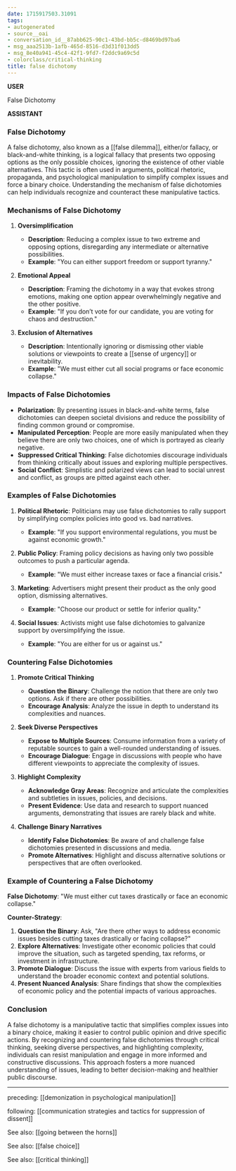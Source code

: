 ```yaml
---
date: 1715917503.31091
tags:
- autogenerated
- source__oai
- conversation_id__87abb625-90c1-43bd-bb5c-d8469bd97ba6
- msg_aaa2513b-1afb-465d-8516-d3d31f013dd5
- msg_8e40a941-45c4-42f1-9fd7-f2ddc9a69c5d
- colorclass/critical-thinking
title: false dichotomy
---
```


**USER**

False Dichotomy


**ASSISTANT**

### False Dichotomy

A false dichotomy, also known as a [[false dilemma]], either/or fallacy, or black-and-white thinking, is a logical fallacy that presents two opposing options as the only possible choices, ignoring the existence of other viable alternatives. This tactic is often used in arguments, political rhetoric, propaganda, and psychological manipulation to simplify complex issues and force a binary choice. Understanding the mechanism of false dichotomies can help individuals recognize and counteract these manipulative tactics.

### Mechanisms of False Dichotomy

1. **Oversimplification**
   - **Description**: Reducing a complex issue to two extreme and opposing options, disregarding any intermediate or alternative possibilities.
   - **Example**: "You can either support freedom or support tyranny."

2. **Emotional Appeal**
   - **Description**: Framing the dichotomy in a way that evokes strong emotions, making one option appear overwhelmingly negative and the other positive.
   - **Example**: "If you don’t vote for our candidate, you are voting for chaos and destruction."

3. **Exclusion of Alternatives**
   - **Description**: Intentionally ignoring or dismissing other viable solutions or viewpoints to create a [[sense of urgency]] or inevitability.
   - **Example**: "We must either cut all social programs or face economic collapse."

### Impacts of False Dichotomies

- **Polarization**: By presenting issues in black-and-white terms, false dichotomies can deepen societal divisions and reduce the possibility of finding common ground or compromise.
- **Manipulated Perception**: People are more easily manipulated when they believe there are only two choices, one of which is portrayed as clearly negative.
- **Suppressed Critical Thinking**: False dichotomies discourage individuals from thinking critically about issues and exploring multiple perspectives.
- **Social Conflict**: Simplistic and polarized views can lead to social unrest and conflict, as groups are pitted against each other.

### Examples of False Dichotomies

1. **Political Rhetoric**: Politicians may use false dichotomies to rally support by simplifying complex policies into good vs. bad narratives.
   - **Example**: "If you support environmental regulations, you must be against economic growth."

2. **Public Policy**: Framing policy decisions as having only two possible outcomes to push a particular agenda.
   - **Example**: "We must either increase taxes or face a financial crisis."

3. **Marketing**: Advertisers might present their product as the only good option, dismissing alternatives.
   - **Example**: "Choose our product or settle for inferior quality."

4. **Social Issues**: Activists might use false dichotomies to galvanize support by oversimplifying the issue.
   - **Example**: "You are either for us or against us."

### Countering False Dichotomies

1. **Promote Critical Thinking**
   - **Question the Binary**: Challenge the notion that there are only two options. Ask if there are other possibilities.
   - **Encourage Analysis**: Analyze the issue in depth to understand its complexities and nuances.

2. **Seek Diverse Perspectives**
   - **Expose to Multiple Sources**: Consume information from a variety of reputable sources to gain a well-rounded understanding of issues.
   - **Encourage Dialogue**: Engage in discussions with people who have different viewpoints to appreciate the complexity of issues.

3. **Highlight Complexity**
   - **Acknowledge Gray Areas**: Recognize and articulate the complexities and subtleties in issues, policies, and decisions.
   - **Present Evidence**: Use data and research to support nuanced arguments, demonstrating that issues are rarely black and white.

4. **Challenge Binary Narratives**
   - **Identify False Dichotomies**: Be aware of and challenge false dichotomies presented in discussions and media.
   - **Promote Alternatives**: Highlight and discuss alternative solutions or perspectives that are often overlooked.

### Example of Countering a False Dichotomy

**False Dichotomy**: "We must either cut taxes drastically or face an economic collapse."

**Counter-Strategy**:
1. **Question the Binary**: Ask, "Are there other ways to address economic issues besides cutting taxes drastically or facing collapse?"
2. **Explore Alternatives**: Investigate other economic policies that could improve the situation, such as targeted spending, tax reforms, or investment in infrastructure.
3. **Promote Dialogue**: Discuss the issue with experts from various fields to understand the broader economic context and potential solutions.
4. **Present Nuanced Analysis**: Share findings that show the complexities of economic policy and the potential impacts of various approaches.

### Conclusion

A false dichotomy is a manipulative tactic that simplifies complex issues into a binary choice, making it easier to control public opinion and drive specific actions. By recognizing and countering false dichotomies through critical thinking, seeking diverse perspectives, and highlighting complexity, individuals can resist manipulation and engage in more informed and constructive discussions. This approach fosters a more nuanced understanding of issues, leading to better decision-making and healthier public discourse.


---

preceding: [[demonization in psychological manipulation]]  


following: [[communication strategies and tactics for suppression of dissent]]

See also: [[going between the horns]]


See also: [[false choice]]


See also: [[critical thinking]]